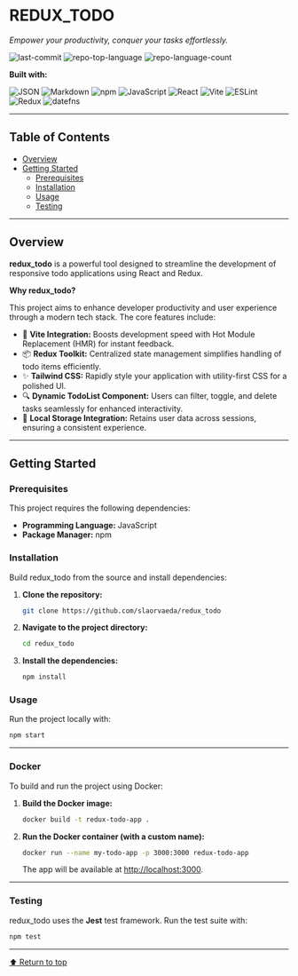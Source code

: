 # REDUX_TODO

*Empower your productivity, conquer your tasks effortlessly.*

![last-commit](https://img.shields.io/github/last-commit/slaorvaeda/redux_todo?style=flat&logo=git&logoColor=white&color=0080ff)
![repo-top-language](https://img.shields.io/github/languages/top/slaorvaeda/redux_todo?style=flat&color=0080ff)
![repo-language-count](https://img.shields.io/github/languages/count/slaorvaeda/redux_todo?style=flat&color=0080ff)

**Built with:**

![JSON](https://img.shields.io/badge/JSON-000000.svg?style=flat&logo=JSON&logoColor=white)
![Markdown](https://img.shields.io/badge/Markdown-000000.svg?style=flat&logo=Markdown&logoColor=white)
![npm](https://img.shields.io/badge/npm-CB3837.svg?style=flat&logo=npm&logoColor=white)
![JavaScript](https://img.shields.io/badge/JavaScript-F7DF1E.svg?style=flat&logo=JavaScript&logoColor=black)
![React](https://img.shields.io/badge/React-61DAFB.svg?style=flat&logo=React&logoColor=black)
![Vite](https://img.shields.io/badge/Vite-646CFF.svg?style=flat&logo=Vite&logoColor=white)
![ESLint](https://img.shields.io/badge/ESLint-4B32C3.svg?style=flat&logo=ESLint&logoColor=white)
![Redux](https://img.shields.io/badge/Redux-764ABC.svg?style=flat&logo=Redux&logoColor=white)
![datefns](https://img.shields.io/badge/datefns-770C56.svg?style=flat&logo=date-fns&logoColor=white)

---

## Table of Contents

- [Overview](#overview)
- [Getting Started](#getting-started)
  - [Prerequisites](#prerequisites)
  - [Installation](#installation)
  - [Usage](#usage)
  - [Testing](#testing)

---

## Overview

**redux_todo** is a powerful tool designed to streamline the development of responsive todo applications using React and Redux.

**Why redux_todo?**

This project aims to enhance developer productivity and user experience through a modern tech stack. The core features include:

- 🎨 **Vite Integration:** Boosts development speed with Hot Module Replacement (HMR) for instant feedback.
- 📦 **Redux Toolkit:** Centralized state management simplifies handling of todo items efficiently.
- ✨ **Tailwind CSS:** Rapidly style your application with utility-first CSS for a polished UI.
- 🔍 **Dynamic TodoList Component:** Users can filter, toggle, and delete tasks seamlessly for enhanced interactivity.
- 💾 **Local Storage Integration:** Retains user data across sessions, ensuring a consistent experience.

---

## Getting Started

### Prerequisites

This project requires the following dependencies:

- **Programming Language:** JavaScript
- **Package Manager:** npm

### Installation

Build redux_todo from the source and install dependencies:

1. **Clone the repository:**
    ```sh
    git clone https://github.com/slaorvaeda/redux_todo
    ```

2. **Navigate to the project directory:**
    ```sh
    cd redux_todo
    ```

3. **Install the dependencies:**
    ```sh
    npm install
    ```

### Usage

Run the project locally with:

```sh
npm start
```

---

### Docker

To build and run the project using Docker:

1. **Build the Docker image:**
    ```sh
    docker build -t redux-todo-app .
    ```
2. **Run the Docker container (with a custom name):**
    ```sh
    docker run --name my-todo-app -p 3000:3000 redux-todo-app
    ```
    The app will be available at [http://localhost:3000](http://localhost:3000).

---

### Testing

redux_todo uses the **Jest** test framework. Run the test suite with:

```sh
npm test
```

---

[⬆ Return to top](#redux_todo)
